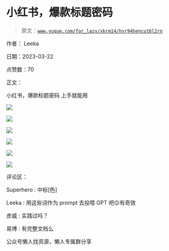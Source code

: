 # 小红书，爆款标题密码

> 原文：[`www.yuque.com/for_lazy/xkrm14/hvr94hencut6l2rn`](https://www.yuque.com/for_lazy/xkrm14/hvr94hencut6l2rn)



作者： Leeka



日期：2023-03-22



点赞数：70



正文：



小红书，爆款标题密码 上手就能用



![](img/854ec09a55a0c89b9f0515ad68775f3d.png)



![](img/34a887dd7c4c1caa4c1dacaebd9c02b5.png)



![](img/5a11aae2f5a542787d5196329ee7cb77.png)



![](img/8b3431f4d507f6ee519dd29d730fe262.png)



![](img/f5e4d43d5e1a6b759e1faa70203f80aa.png)



![](img/cf64833b21db1a821595612000563815.png)



评论区：



Superhero : 中标[色]



Leeka : 用这些词作为 prompt 去投喂 GPT 吧😌有奇效



彦威 : 实践过吗？



易博 : 有完整文档么



公众号懒人找资源，懒人专属群分享

